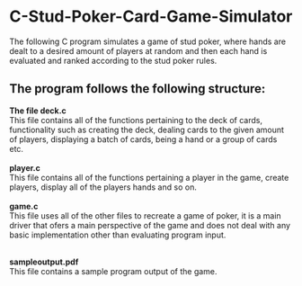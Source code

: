 # C-Stud-Poker-Card-Game-Simulator
The following C program simulates a game of stud poker, where hands are dealt to a desired amount of players at random and then each hand is evaluated and ranked according to the stud poker rules.

<h2>The program follows the following structure:</h2>
<b>The file deck.c</b><br>
This file contains all of the functions pertaining to the deck of cards, functionality such as 
creating the deck, dealing cards to the given amount of players, displaying a batch of cards, being a hand or a group of cards etc.
 <br><br><b>player.c</b><br>
This file contains all of the functions pertaining a player in the game, create players, display all of the players hands and so on.
 <br><br><b>game.c</b><br>
This file uses all of the other files to recreate a game of poker, it is a main driver that ofers a main perspective of the game and does not deal with any basic implementation other than evaluating program input.

<br><b>sampleoutput.pdf</b><br>
This file contains a sample program output of the game.
  
